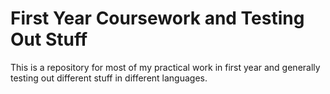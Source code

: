 First Year Coursework and Testing Out Stuff
============================================

This is a repository for most of my practical work in first year and generally testing out different stuff 
in different languages.

